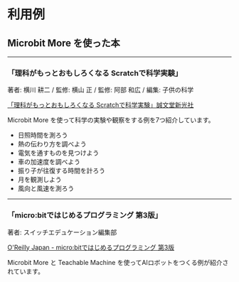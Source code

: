 # 利用例

## Microbit More を使った本

____
### 「理科がもっとおもしろくなる Scratchで科学実験」
著者: 横川 耕二 / 監修: 横山 正 / 監修: 阿部 和広 / 編集: 子供の科学

[「理科がもっとおもしろくなる Scratchで科学実験」誠文堂新光社](https://www.seibundo-shinkosha.net/book/kids/60969/)

Microbit More を使って科学の実験や観察をする例を7つ紹介しています。
- 日照時間を測ろう
- 熱の伝わり方を調べよう
- 電気を通すものを見つけよう
- 車の加速度を調べよう
- 振り子が往復する時間を計ろう
- 月を観測しよう
- 風向と風速を測ろう

____
### 「micro:bitではじめるプログラミング 第3版」
著者: スイッチエデュケーション編集部

[O'Reilly Japan - micro:bitではじめるプログラミング 第3版](https://www.oreilly.co.jp/books/9784873119571/)

Microbit More と Teachable Machine を使ってAIロボットをつくる例が紹介されています。
